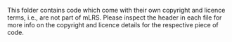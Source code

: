 This folder contains code which come with their own copyright and licence terms, i.e., are not part of mLRS. Please inspect the header in each file for more info on the copyright and licence details for the respective piece of code.
